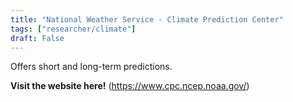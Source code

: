```yaml
---
title: "National Weather Service - Climate Prediction Center"
tags: ["researcher/climate"]
draft: False
---
```


Offers short and long-term predictions.

**Visit the website here!** (https://www.cpc.ncep.noaa.gov/)

